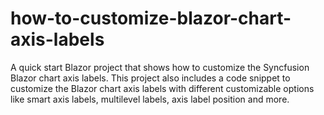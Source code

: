 # how-to-customize-blazor-chart-axis-labels
A quick start Blazor project that shows how to customize the Syncfusion Blazor chart axis labels. This project also includes a code snippet to customize the Blazor chart axis labels with different customizable options like smart axis labels, multilevel labels, axis label position and more.
